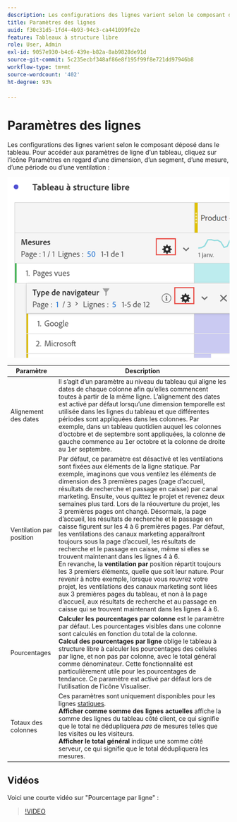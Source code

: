 ```yaml
---
description: Les configurations des lignes varient selon le composant déposé dans le tableau.
title: Paramètres des lignes
uuid: f30c31d5-1fd4-4b93-94c3-ca441099fe2e
feature: Tableaux à structure libre
role: User, Admin
exl-id: 9057e930-b4c6-439e-b82a-8ab9828de91d
source-git-commit: 5c235ecbf348af86e8f195f99f8e721dd97946b8
workflow-type: tm+mt
source-wordcount: '402'
ht-degree: 93%

---
```


# Paramètres des lignes

Les configurations des lignes varient selon le composant déposé dans le tableau. Pour accéder aux paramètres de ligne d’un tableau, cliquez sur l’icône Paramètres en regard d’une dimension, d’un segment, d’une mesure, d’une période ou d’une ventilation :

![](assets/row-settings.png)

| Paramètre | Description |
|--- |--- |
| Alignement des dates | Il s’agit d’un paramètre au niveau du tableau qui aligne les dates de chaque colonne afin qu’elles commencent toutes à partir de la même ligne. L’alignement des dates est activé par défaut lorsqu’une dimension temporelle est utilisée dans les lignes du tableau et que différentes périodes sont appliquées dans les colonnes. Par exemple, dans un tableau quotidien auquel les colonnes d’octobre et de septembre sont appliquées, la colonne de gauche commence au 1er octobre et la colonne de droite au 1er septembre. |
| Ventilation par position | Par défaut, ce paramètre est désactivé et les ventilations sont fixées aux éléments de la ligne statique. Par exemple, imaginons que vous ventilez les éléments de dimension des 3 premières pages (page d’accueil, résultats de recherche et passage en caisse) par canal marketing. Ensuite, vous quittez le projet et revenez deux semaines plus tard. Lors de la réouverture du projet, les 3 premières pages ont changé. Désormais, la page d’accueil, les résultats de recherche et le passage en caisse figurent sur les 4 à 6 premières pages. Par défaut, les ventilations des canaux marketing apparaîtront toujours sous la page d’accueil, les résultats de recherche et le passage en caisse, même si elles se trouvent maintenant dans les lignes 4 à 6. <br> En revanche, la  **ventilation par** position répartit toujours les 3 premiers éléments, quelle que soit leur nature. Pour revenir à notre exemple, lorsque vous rouvrez votre projet, les ventilations des canaux marketing sont liées aux 3 premières pages du tableau, et non à la page d’accueil, aux résultats de recherche et au passage en caisse qui se trouvent maintenant dans les lignes 4 à 6. |
| Pourcentages | **Calculer les pourcentages par colonne** est le paramètre par défaut. Les pourcentages visibles dans une colonne sont calculés en fonction du total de la colonne. <br>**Calcul des pourcentages par ligne** oblige le tableau à structure libre à calculer les pourcentages des cellules par ligne, et non pas par colonne, avec le total général comme dénominateur. Cette fonctionnalité est particulièrement utile pour les pourcentages de tendance. Ce paramètre est activé par défaut lors de l’utilisation de l’icône Visualiser. |
| Totaux des colonnes | Ces paramètres sont uniquement disponibles pour les lignes [statiques](manual-vs-dynamic-rows.md). <br> **Afficher comme somme des lignes actuelles** affiche la somme des lignes du tableau côté client, ce qui signifie que le total ne dédupliquera *pas* de mesures telles que les visites ou les visiteurs. <br> **Afficher le total général** indique une somme côté serveur, ce qui signifie que le total dédupliquera les mesures. |

## Vidéos

Voici une courte vidéo sur &quot;Pourcentage par ligne&quot; :

>[!VIDEO](https://video.tv.adobe.com/v/23134/?quality=12)
